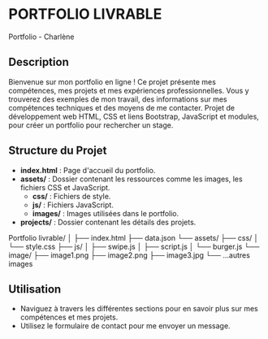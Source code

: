 # PORTFOLIO LIVRABLE
Portfolio - Charlène
## Description
Bienvenue sur mon portfolio en ligne ! Ce projet présente mes compétences, mes projets et mes expériences professionnelles. Vous y trouverez des exemples de mon travail, des informations sur mes compétences techniques et des moyens de me contacter. Projet de développement web HTML, CSS et liens Bootstrap, JavaScript et modules, pour créer un portfolio pour rechercher un stage. 

## Structure du Projet
- **index.html** : Page d'accueil du portfolio.
- **assets/** : Dossier contenant les ressources comme les images, les fichiers CSS et JavaScript.
  - **css/** : Fichiers de style.
  - **js/** : Fichiers JavaScript.
  - **images/** : Images utilisées dans le portfolio.
- **projects/** : Dossier contenant les détails des projets.


Portfolio livrable/
│
├── index.html
├── data.json
└── assets/
    ├── css/
    │   └── style.css
    ├── js/
    │   ├── swipe.js
    │   ├── script.js
    │   └── burger.js
    └── image/
        ├── image1.png
        ├── image2.png
        ├── image3.jpg
        └── ...autres images

## Utilisation
- Naviguez à travers les différentes sections pour en savoir plus sur mes compétences et mes projets.
- Utilisez le formulaire de contact pour me envoyer un message.

